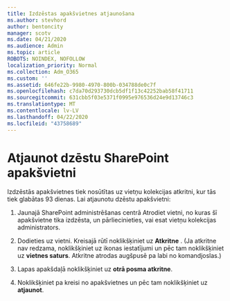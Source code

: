 ```yaml
---
title: Izdzēstas apakšvietnes atjaunošana
ms.author: stevhord
author: bentoncity
manager: scotv
ms.date: 04/21/2020
ms.audience: Admin
ms.topic: article
ROBOTS: NOINDEX, NOFOLLOW
localization_priority: Normal
ms.collection: Adm_O365
ms.custom: ''
ms.assetid: 646fe22b-9980-4970-800b-034788de0c7f
ms.openlocfilehash: c7da70d293730dcb5df1f13c42252bab58f41711
ms.sourcegitcommit: 631cbb5f03e5371f0995e976536d24e9d13746c3
ms.translationtype: MT
ms.contentlocale: lv-LV
ms.lasthandoff: 04/22/2020
ms.locfileid: "43758689"
---
```

# <a name="restore-a-deleted-sharepoint-subsite"></a>Atjaunot dzēstu SharePoint apakšvietni

Izdzēstās apakšvietnes tiek nosūtītas uz vietņu kolekcijas atkritni, kur tās tiek glabātas 93 dienas. Lai atjaunotu dzēstu apakšvietni:
  
1. Jaunajā SharePoint administrēšanas centrā Atrodiet vietni, no kuras šī apakšvietne tika izdzēsta, un pārliecinieties, vai esat vietņu kolekcijas administrators. 
    
2. Dodieties uz vietni. Kreisajā rūtī noklikšķiniet uz **Atkritne** . (Ja atkritne nav redzama, noklikšķiniet uz ikonas iestatījumi un pēc tam noklikšķiniet uz **vietnes saturs**. Atkritne atrodas augšpusē pa labi no komandjoslas.)
    
3. Lapas apakšdaļā noklikšķiniet uz **otrā posma atkritne**.
    
4. Noklikšķiniet pa kreisi no apakšvietnes un pēc tam noklikšķiniet uz **atjaunot**.
    


